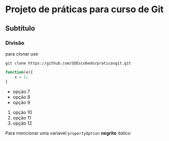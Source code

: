 # Projeto de práticas para curso de Git
## Subtítulo
### Divisão

para clonar use

```
git clone https://github.com/SDEscobedo/praticasgit.git
```
```javascript
function(e){
    x = 1;
}
```

* opção 7
* opção 8
* opção 9

1. opção 10
2. opção 11
3. opção 12

Para mencionar uma variavel `propertyOption`
**negrito**  _italico_